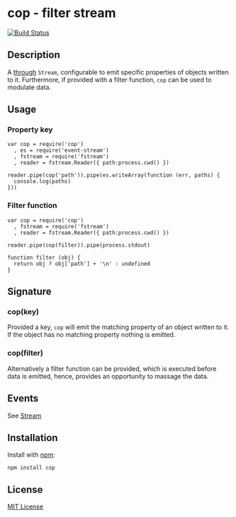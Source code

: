 # cop - filter stream

[![Build Status](https://secure.travis-ci.org/michaelnisi/cop.png)](http://travis-ci.org/michaelnisi/cop)

## Description

A [through](https://github.com/dominictarr/through) `Stream`, configurable to emit specific properties of objects written to it. Furthermore, if provided with a filter function, `cop` can be used to modulate data. 

## Usage

### Property key

    var cop = require('cop')
      , es = require('event-stream')
      , fstream = require('fstream')
      , reader = fstream.Reader({ path:process.cwd() })

    reader.pipe(cop('path')).pipe(es.writeArray(function (err, paths) {
      console.log(paths)
    }))

### Filter function

    var cop = require('cop')
      , fstream = require('fstream')
      , reader = fstream.Reader({ path:process.cwd() })

    reader.pipe(cop(filter)).pipe(process.stdout)

    function filter (obj) {
      return obj ? obj['path'] + '\n' : undefined
    }

## Signature

### cop(key)

Provided a key, `cop` will emit the matching property of an object written to it. If the object has no matching property nothing is emitted.

### cop(filter)

Alternatively a filter function can be provided, which is executed before data is emitted, hence, provides an opportunity to massage the data. 

## Events

See [Stream](http://nodejs.org/api/stream.html)

## Installation

Install with [npm](http://npmjs.org/):

    npm install cop

## License

[MIT License](https://raw.github.com/michaelnisi/cop/master/LICENSE)
